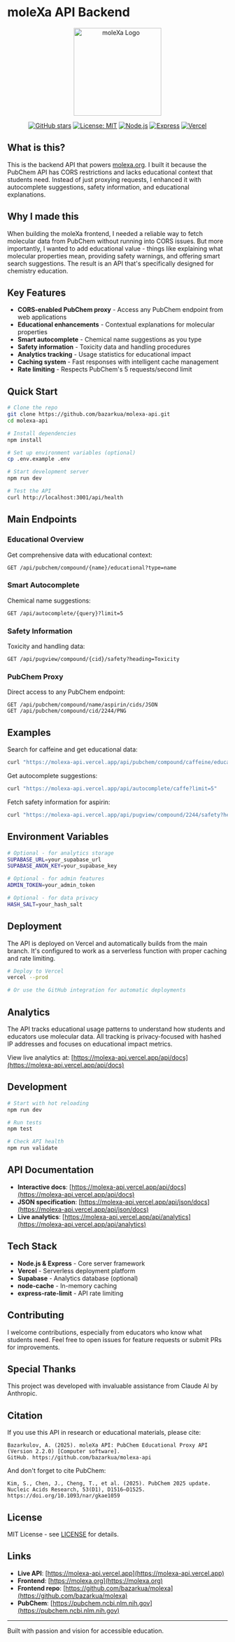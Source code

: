 # moleXa API Backend

<div align="center">
  <img src="./public/mox_logo.png" alt="moleXa Logo" width="200"/>
  
  [![GitHub stars](https://img.shields.io/github/stars/bazarkua/molexa-api?style=social)](https://github.com/bazarkua/molexa-api/stargazers)
  [![License: MIT](https://img.shields.io/badge/License-MIT-yellow.svg)](https://opensource.org/licenses/MIT)
  [![Node.js](https://img.shields.io/badge/Node.js-18+-green)](https://nodejs.org/)
  [![Express](https://img.shields.io/badge/Express-4.18+-black)](https://expressjs.com/)
  [![Vercel](https://img.shields.io/badge/Deployed%20on-Vercel-black)](https://vercel.com/)
</div>

## What is this?

This is the backend API that powers [molexa.org](https://molexa.org). I built it because the PubChem API has CORS restrictions and lacks educational context that students need. Instead of just proxying requests, I enhanced it with autocomplete suggestions, safety information, and educational explanations.

## Why I made this

When building the moleXa frontend, I needed a reliable way to fetch molecular data from PubChem without running into CORS issues. But more importantly, I wanted to add educational value - things like explaining what molecular properties mean, providing safety warnings, and offering smart search suggestions. The result is an API that's specifically designed for chemistry education.

## Key Features

- **CORS-enabled PubChem proxy** - Access any PubChem endpoint from web applications
- **Educational enhancements** - Contextual explanations for molecular properties
- **Smart autocomplete** - Chemical name suggestions as you type
- **Safety information** - Toxicity data and handling procedures
- **Analytics tracking** - Usage statistics for educational impact
- **Caching system** - Fast responses with intelligent cache management
- **Rate limiting** - Respects PubChem's 5 requests/second limit

## Quick Start

```bash
# Clone the repo
git clone https://github.com/bazarkua/molexa-api.git
cd molexa-api

# Install dependencies
npm install

# Set up environment variables (optional)
cp .env.example .env

# Start development server
npm run dev

# Test the API
curl http://localhost:3001/api/health
```

## Main Endpoints

### Educational Overview
Get comprehensive data with educational context:
```
GET /api/pubchem/compound/{name}/educational?type=name
```

### Smart Autocomplete
Chemical name suggestions:
```
GET /api/autocomplete/{query}?limit=5
```

### Safety Information
Toxicity and handling data:
```
GET /api/pugview/compound/{cid}/safety?heading=Toxicity
```

### PubChem Proxy
Direct access to any PubChem endpoint:
```
GET /api/pubchem/compound/name/aspirin/cids/JSON
GET /api/pubchem/compound/cid/2244/PNG
```

## Examples

Search for caffeine and get educational data:
```bash
curl "https://molexa-api.vercel.app/api/pubchem/compound/caffeine/educational?type=name"
```

Get autocomplete suggestions:
```bash
curl "https://molexa-api.vercel.app/api/autocomplete/caffe?limit=5"
```

Fetch safety information for aspirin:
```bash
curl "https://molexa-api.vercel.app/api/pugview/compound/2244/safety?heading=Toxicity"
```

## Environment Variables

```bash
# Optional - for analytics storage
SUPABASE_URL=your_supabase_url
SUPABASE_ANON_KEY=your_supabase_key

# Optional - for admin features
ADMIN_TOKEN=your_admin_token

# Optional - for data privacy
HASH_SALT=your_hash_salt
```

## Deployment

The API is deployed on Vercel and automatically builds from the main branch. It's configured to work as a serverless function with proper caching and rate limiting.

```bash
# Deploy to Vercel
vercel --prod

# Or use the GitHub integration for automatic deployments
```

## Analytics

The API tracks educational usage patterns to understand how students and educators use molecular data. All tracking is privacy-focused with hashed IP addresses and focuses on educational impact metrics.

View live analytics at: [https://molexa-api.vercel.app/api/docs](https://molexa-api.vercel.app/api/docs)

## Development

```bash
# Start with hot reloading
npm run dev

# Run tests
npm test

# Check API health
npm run validate
```

## API Documentation

- **Interactive docs**: [https://molexa-api.vercel.app/api/docs](https://molexa-api.vercel.app/api/docs)
- **JSON specification**: [https://molexa-api.vercel.app/api/json/docs](https://molexa-api.vercel.app/api/json/docs)
- **Live analytics**: [https://molexa-api.vercel.app/api/analytics](https://molexa-api.vercel.app/api/analytics)

## Tech Stack

- **Node.js & Express** - Core server framework
- **Vercel** - Serverless deployment platform
- **Supabase** - Analytics database (optional)
- **node-cache** - In-memory caching
- **express-rate-limit** - API rate limiting

## Contributing

I welcome contributions, especially from educators who know what students need. Feel free to open issues for feature requests or submit PRs for improvements.

## Special Thanks
This project was developed with invaluable assistance from Claude AI by Anthropic.

## Citation

If you use this API in research or educational materials, please cite:

```
Bazarkulov, A. (2025). moleXa API: PubChem Educational Proxy API (Version 2.2.0) [Computer software]. 
GitHub. https://github.com/bazarkua/molexa-api
```

And don't forget to cite PubChem:
```
Kim, S., Chen, J., Cheng, T., et al. (2025). PubChem 2025 update. 
Nucleic Acids Research, 53(D1), D1516–D1525. https://doi.org/10.1093/nar/gkae1059
```

## License

MIT License - see [LICENSE](LICENSE) for details.

## Links

- **Live API**: [https://molexa-api.vercel.app](https://molexa-api.vercel.app)
- **Frontend**: [https://molexa.org](https://molexa.org)
- **Frontend repo**: [https://github.com/bazarkua/molexa](https://github.com/bazarkua/molexa)
- **PubChem**: [https://pubchem.ncbi.nlm.nih.gov](https://pubchem.ncbi.nlm.nih.gov)

---

Built with passion and vision for accessible education.